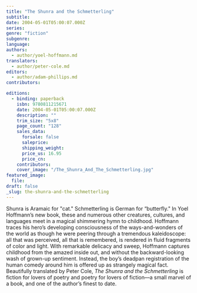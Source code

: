 ```yaml
---
title: "The Shunra and the Schmetterling"
subtitle:
date: 2004-05-01T05:00:07.000Z
series:
genre: "fiction"
subgenre:
language:
authors:
  - author/yoel-hoffmann.md
translators:
  - author/peter-cole.md
editors:
  - author/adam-phillips.md
contributors:

editions:
  - binding: paperback
    isbn: 9780811215671
    date: 2004-05-01T05:00:07.000Z
    description: ""
    trim_size: "5x8"
    page_count: "128"
    sales_data:
      forsale: false
      saleprice:
      shipping_weight:
      price_us: 16.95
      price_cn:
    contributors:
    cover_image: "/The_Shunra_And_The_Schmetterling.jpg"
featured_image:
  file:
draft: false
_slug: the-shunra-and-the-schmetterling
---
```


Shunra is Aramaic for "cat." Schmetterling is German for “butterfly." In Yoel Hoffmann’s new book, these and numerous other creatures, cultures, and languages meet in a magical shimmering hymn to childhood. Hoffmann traces his hero’s developing consciousness of the ways-and-wonders of the world as though he were peering through a tremendous kaleidoscope: all that was perceived, all that is remembered, is rendered in fluid fragments of color and light. With remarkable delicacy and sweep, Hoffmann captures childhood from the amazed inside out, and without the backward-looking wash of grown-up sentiment. Instead, the boy’s deadpan registration of the human comedy around him is offered up as strangely magical fact. Beautifully translated by Peter Cole, _The Shunra and the Schmetterling_ is fiction for lovers of poetry and poetry for lovers of fiction––a small marvel of a book, and one of the author’s finest to date.

